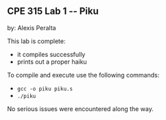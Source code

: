 ## CPE 315 Lab 1 -- Piku

by: Alexis Peralta

This lab is complete:
  * it compiles successfully
  * prints out a proper haiku 

To compile and execute use the following commands:
  * `gcc -o piku piku.s`
  * `./piku`

No serious issues were encountered along the way.
